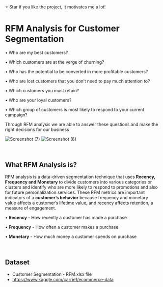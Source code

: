 ⭐ Star if you like the project, it motivates me a lot! <br/>


# RFM Analysis for Customer Segmentation

• Who are my best customers?

• Which customers are at the verge of churning?

• Who has the potential to be converted in more profitable customers?

• Who are lost customers that you don’t need to pay much attention to?

• Which customers you must retain?

• Who are your loyal customers?

• Which group of customers is most likely to respond to your current campaign?

Through RFM analysis we are able to answer these questions and make the right decisions for our business

![Screenshot (7)](https://user-images.githubusercontent.com/14616032/131169219-0d641c55-62bb-4945-9813-528360104109.png)
![Screenshot (8)](https://user-images.githubusercontent.com/14616032/131169289-dc9c3f62-3805-43c8-a13b-6bdc62884e43.png)
<br/><br/><br/>



## What **RFM Analysis** is?

RFM analysis is a data-driven segmentation technique that uses **Recency, Frequency and Monetary** to divide customers into various categories or clusters and identify who are more likely to respond to promotions and also for future personalization services. These RFM metrics are important indicators of a **customer’s behavior** because frequency and monetary value affects a customer’s lifetime value, and recency affects retention, a measure of engagement.

• **Recency** - How recently a customer has made a purchase

• **Frequency** - How often a customer makes a purchase

• **Monetary** - How much money a customer spends on purchase
<br/><br/><br/>



## Dataset
* Customer Segmentation - RFM.xlsx file
* https://www.kaggle.com/carrie1/ecommerce-data
